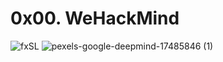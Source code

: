 # 0x00. WeHackMind
![fxSL](https://github.com/3zzazakl/binary_trees/assets/140283548/e1f7a4af-5fed-4417-bc58-517ce1fa89d7)
![pexels-google-deepmind-17485846 (1)](https://github.com/3zzazakl/wehackmind/assets/140283548/db9d4d73-fd37-440e-b01b-21404bb87c14)
